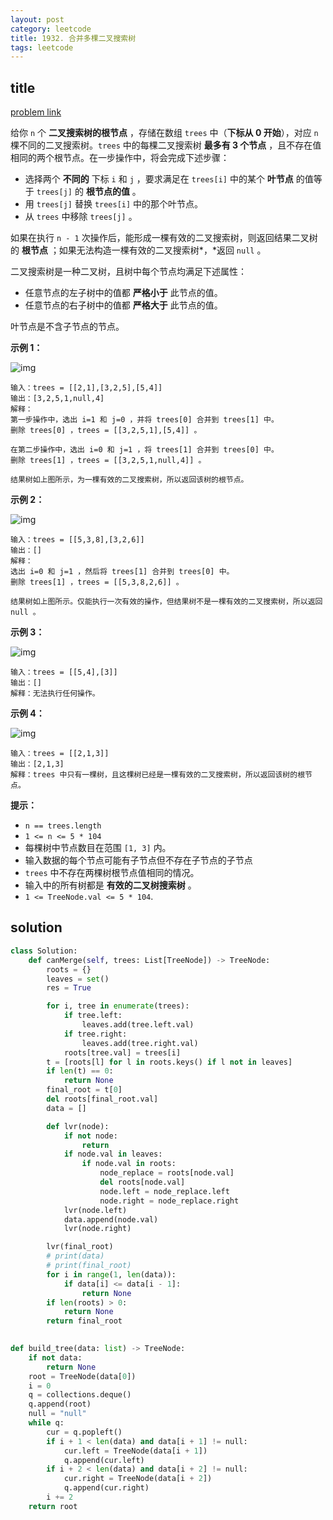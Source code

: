 ```yaml
---
layout: post
category: leetcode
title: 1932. 合并多棵二叉搜索树
tags: leetcode
---
```

## title
[problem link](https://leetcode-cn.com/problems/merge-bsts-to-create-single-bst/)

给你 `n` 个 **二叉搜索树的根节点** ，存储在数组 `trees` 中（**下标从 0 开始**），对应 `n` 棵不同的二叉搜索树。`trees` 中的每棵二叉搜索树 **最多有 3 个节点** ，且不存在值相同的两个根节点。在一步操作中，将会完成下述步骤：

- 选择两个 **不同的** 下标 `i` 和 `j` ，要求满足在 `trees[i]` 中的某个 **叶节点** 的值等于 `trees[j]` 的 **根节点的值** 。
- 用 `trees[j]` 替换 `trees[i]` 中的那个叶节点。
- 从 `trees` 中移除 `trees[j]` 。

如果在执行 `n - 1` 次操作后，能形成一棵有效的二叉搜索树，则返回结果二叉树的 **根节点** ；如果无法构造一棵有效的二叉搜索树*，*返回 `null` 。

二叉搜索树是一种二叉树，且树中每个节点均满足下述属性：

- 任意节点的左子树中的值都 **严格小于** 此节点的值。
- 任意节点的右子树中的值都 **严格大于** 此节点的值。

叶节点是不含子节点的节点。

 

**示例 1：**

![img](https://cdn.jsdelivr.net/gh/mafulong/mdPic@vv10/img/202508301531663.png)

```
输入：trees = [[2,1],[3,2,5],[5,4]]
输出：[3,2,5,1,null,4]
解释：
第一步操作中，选出 i=1 和 j=0 ，并将 trees[0] 合并到 trees[1] 中。
删除 trees[0] ，trees = [[3,2,5,1],[5,4]] 。

在第二步操作中，选出 i=0 和 j=1 ，将 trees[1] 合并到 trees[0] 中。
删除 trees[1] ，trees = [[3,2,5,1,null,4]] 。

结果树如上图所示，为一棵有效的二叉搜索树，所以返回该树的根节点。
```

**示例 2：**

![img](https://cdn.jsdelivr.net/gh/mafulong/mdPic@vv10/img/202508301531605.png)

```
输入：trees = [[5,3,8],[3,2,6]]
输出：[]
解释：
选出 i=0 和 j=1 ，然后将 trees[1] 合并到 trees[0] 中。
删除 trees[1] ，trees = [[5,3,8,2,6]] 。

结果树如上图所示。仅能执行一次有效的操作，但结果树不是一棵有效的二叉搜索树，所以返回 null 。
```

**示例 3：**

![img](https://cdn.jsdelivr.net/gh/mafulong/mdPic@vv10/img/202508301531066.png)

```
输入：trees = [[5,4],[3]]
输出：[]
解释：无法执行任何操作。
```

**示例 4：**

![img](https://cdn.jsdelivr.net/gh/mafulong/mdPic@vv10/img/202508301531196.png)

```
输入：trees = [[2,1,3]]
输出：[2,1,3]
解释：trees 中只有一棵树，且这棵树已经是一棵有效的二叉搜索树，所以返回该树的根节点。
```

 

**提示：**

- `n == trees.length`
- `1 <= n <= 5 * 104`
- 每棵树中节点数目在范围 `[1, 3]` 内。
- 输入数据的每个节点可能有子节点但不存在子节点的子节点
- `trees` 中不存在两棵树根节点值相同的情况。
- 输入中的所有树都是 **有效的二叉树搜索树** 。
- `1 <= TreeNode.val <= 5 * 104`.

## solution
```python
class Solution:
    def canMerge(self, trees: List[TreeNode]) -> TreeNode:
        roots = {}
        leaves = set()
        res = True

        for i, tree in enumerate(trees):
            if tree.left:
                leaves.add(tree.left.val)
            if tree.right:
                leaves.add(tree.right.val)
            roots[tree.val] = trees[i]
        t = [roots[l] for l in roots.keys() if l not in leaves]
        if len(t) == 0:
            return None
        final_root = t[0]
        del roots[final_root.val]
        data = []

        def lvr(node):
            if not node:
                return
            if node.val in leaves:
                if node.val in roots:
                    node_replace = roots[node.val]
                    del roots[node.val]
                    node.left = node_replace.left
                    node.right = node_replace.right
            lvr(node.left)
            data.append(node.val)
            lvr(node.right)

        lvr(final_root)
        # print(data)
        # print(final_root)
        for i in range(1, len(data)):
            if data[i] <= data[i - 1]:
                return None
        if len(roots) > 0:
            return None
        return final_root
 

def build_tree(data: list) -> TreeNode:
    if not data:
        return None
    root = TreeNode(data[0])
    i = 0
    q = collections.deque()
    q.append(root)
    null = "null"
    while q:
        cur = q.popleft()
        if i + 1 < len(data) and data[i + 1] != null:
            cur.left = TreeNode(data[i + 1])
            q.append(cur.left)
        if i + 2 < len(data) and data[i + 2] != null:
            cur.right = TreeNode(data[i + 2])
            q.append(cur.right)
        i += 2
    return root
```

